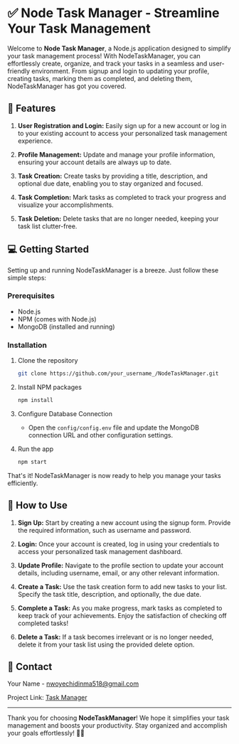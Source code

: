 # ✅ Node Task Manager - Streamline Your Task Management

Welcome to **Node Task Manager**, a Node.js application designed to simplify your task management process! With NodeTaskManager, you can effortlessly create, organize, and track your tasks in a seamless and user-friendly environment. From signup and login to updating your profile, creating tasks, marking them as completed, and deleting them, NodeTaskManager has got you covered.

## 🌟 Features

1. **User Registration and Login:** Easily sign up for a new account or log in to your existing account to access your personalized task management experience.

2. **Profile Management:** Update and manage your profile information, ensuring your account details are always up to date.

3. **Task Creation:** Create tasks by providing a title, description, and optional due date, enabling you to stay organized and focused.

4. **Task Completion:** Mark tasks as completed to track your progress and visualize your accomplishments.

5. **Task Deletion:** Delete tasks that are no longer needed, keeping your task list clutter-free.

## 💻 Getting Started

Setting up and running NodeTaskManager is a breeze. Just follow these simple steps:

### Prerequisites

- Node.js
- NPM (comes with Node.js)
- MongoDB (installed and running)

### Installation

1. Clone the repository
   ```sh
   git clone https://github.com/your_username_/NodeTaskManager.git
   ```

2. Install NPM packages
   ```sh
   npm install
   ```

3. Configure Database Connection
   - Open the `config/config.env` file and update the MongoDB connection URL and other configuration settings.

4. Run the app
   ```sh
   npm start
   ```

That's it! NodeTaskManager is now ready to help you manage your tasks efficiently.

## 🎯 How to Use

1. **Sign Up:** Start by creating a new account using the signup form. Provide the required information, such as username and password.

2. **Login:** Once your account is created, log in using your credentials to access your personalized task management dashboard.

3. **Update Profile:** Navigate to the profile section to update your account details, including username, email, or any other relevant information.

4. **Create a Task:** Use the task creation form to add new tasks to your list. Specify the task title, description, and optionally, the due date.

5. **Complete a Task:** As you make progress, mark tasks as completed to keep track of your achievements. Enjoy the satisfaction of checking off completed tasks!

6. **Delete a Task:** If a task becomes irrelevant or is no longer needed, delete it from your task list using the provided delete option.


## 🤝 Contact

Your Name - nwoyechidinma518@gmail.com

Project Link: [Task Manager](https://github.com/Chidinma-debug/task-manager-api)

---

Thank you for choosing **NodeTaskManager**! We hope it simplifies your task management and boosts your productivity. Stay organized and accomplish your goals effortlessly! 🚀✨
